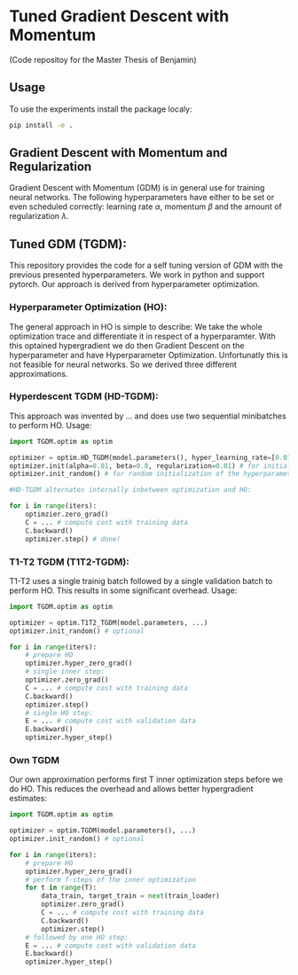 # Tuned Gradient Descent with Momentum
(Code repositoy for the Master Thesis of Benjamin)

## Usage
To use the experiments install the package localy:

```bash
pip install -e .
```


## Gradient Descent with Momentum and Regularization
Gradient Descent with Momentum (GDM) is in general use for training
neural networks. The following hyperparameters have either to be set or
even scheduled correctly: learning rate $\alpha$, momentum $\beta$ and the
amount of regularization $\lambda$.

## Tuned GDM (TGDM):
This repository provides the code for a self tuning version of GDM with the previous presented hyperparameters. We work in python and support pytorch.
Our approach is derived from hyperparameter optimization.

### Hyperparameter Optimization (HO):
The general approach in HO is simple to describe: We take the whole optimization trace and differentiate it in respect of a hyperparamter. With this optained hypergradient we do then Gradient Descent on the hyperparameter and have Hyperparameter Optimization. Unfortunatly this is not feasible for neural networks.
So we derived three different approximations.

### Hyperdescent TGDM (HD-TGDM):
This approach was invented by ... and does use two sequential minibatches to perform HO. Usage:

```python
import TGDM.optim as optim

optimizer = optim.HD_TGDM(model.parameters(), hyper_learning_rate=[0.01, 0.01, 0.0001]) # hyper learning rates
optimizer.init(alpha=0.01, beta=0.8, regularization=0.01) # for initialization
optimizer.init_random() # for random initialization of the hyperparameters

#HD-TGDM alternates internally inbetween optimization and HO:

for i in range(iters):
	optimzier.zero_grad()
	C = ... # compute cost with training data
	C.backward()
	optimizer.step() # done!
```

### T1-T2 TGDM (T1T2-TGDM):
T1-T2 uses a single trainig batch followed by a single validation batch to perform HO. This results in some significant overhead. Usage:

```python
import TGDM.optim as optim

optimizer = optim.T1T2_TGDM(model.parameters, ...)
optimizer.init_random() # optional

for i in range(iters):
	# prepare HO
	optimizer.hyper_zero_grad()
	# single inner step:
	optimizer.zero_grad()
	C = ... # compute cost with training data
	C.backward()
	optimizer.step()
	# single HO step:
	E = ... # compute cost with validation data
	E.backward()
	optimizer.hyper_step()
```

### Own TGDM
Our own approximation performs first T inner optimization steps before we do HO. This reduces the overhead and allows better hypergradient estimates:

```python
import TGDM.optim as optim

optimizer = optim.TGDM(model.parameters(), ...)
optimizer.init_random() # optional

for i in range(iters):
	# prepare HO
	optimizer.hyper_zero_grad()
	# perform T-steps of the inner optimization
	for t in range(T):
		data_train, target_train = next(train_loader)
		optimizer.zero_grad()
		C = ... # compute cost with training data
		C.backward()
		optimizer.step()
	# followed by one HO step:
	E = ... # compute cost with validation data
	E.backward()
	optimizer.hyper_step()
```





